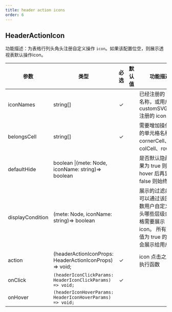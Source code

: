 ```yaml
---
title: header action icons
order: 6
---
```


## HeaderActionIcon

功能描述：为表格行列头角头注册自定义操作 `icon`。如果该配置位空，则展示透视表默认操作icon。

| 参数 | 类型 | 必选  | 默认值 | 功能描述 | 版本 |
| --- | --- | :-:  | --- | --- | --- |
| iconNames | string[] | ✓ |    | 已经注册的 icon 名称，或用户通过 customSVGIcons 注册的 icon 名称 | |
| belongsCell | string[] | ✓ | |   需要增加操作图标的单元格名称 cornerCell、colCell、rowCell | |
| defaultHide | boolean \|(mete: Node, iconName: string)=> boolean  |  |  |   是否默认隐藏, 如果为 true 则为 hover 后再显示；false 则始终显示  | `1.26.0` 支持配置为一个函数 |
| displayCondition | (mete: Node, iconName: string)=> boolean |  |  | 展示的过滤条件，可以通过该回调函数用户自定义行列头哪些层级或单元格需要展示 icon。 所有返回值为 true 的 icon 会展示给用户。 | `1.26.0` 回传 `iconName` 并按单个 icon 控制显隐 |
| action | (headerActionIconProps: HeaderActionIconProps) => void; | ✓ |  | icon 点击之后的执行函数 | 已废弃，请使用 `onClick` |
| onClick    | `(headerIconClickParams: HeaderIconClickParams) => void;` |   ✓      |     |    | `1.26.0` |
| onHover   | `(headerIconHoverParams: HeaderIconHoverParams) => void;` |        |     |    | `1.26.0` |
